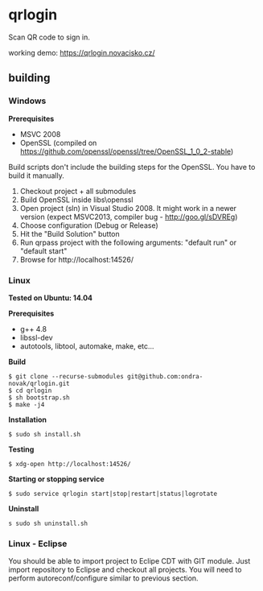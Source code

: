 # qrlogin
Scan QR code to sign in.


working demo: https://qrlogin.novacisko.cz/


## building

### Windows

**Prerequisites**

* MSVC 2008
* OpenSSL (compiled on https://github.com/openssl/openssl/tree/OpenSSL_1_0_2-stable)

Build scripts don't include the building steps for the OpenSSL. You have to build it manually.

1. Checkout project + all submodules
2. Build OpenSSL inside libs\openssl 
3. Open project (sln) in Visual Studio 2008. It might work in a newer version (expect MSVC2013, compiler bug - http://goo.gl/sDVREg)
4. Choose configuration (Debug or Release)
5. Hit the "Build Solution" button
6. Run qrpass project with the following arguments: "default run" or "default start"
7. Browse for http://localhost:14526/

### Linux

**Tested on Ubuntu: 14.04**

**Prerequisites**

 * g++ 4.8
 * libssl-dev
 * autotools, libtool, automake, make, etc...

**Build**

 ```
 $ git clone --recurse-submodules git@github.com:ondra-novak/qrlogin.git
 $ cd qrlogin
 $ sh bootstrap.sh
 $ make -j4
 ```

**Installation**
 ```
 $ sudo sh install.sh
 ```

**Testing**
 ```
 $ xdg-open http://localhost:14526/
 ```

**Starting or stopping service**
 ```
 $ sudo service qrlogin start|stop|restart|status|logrotate
 ```

**Uninstall**
 ```
 s sudo sh uninstall.sh
 ```

### Linux - Eclipse

 You should be able to import project to Eclipe CDT with GIT module. Just import repository to Eclipse and checkout all projects. You will need to perform autoreconf/configure similar to previous section.

 

